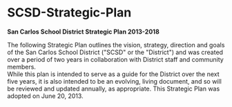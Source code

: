 SCSD-Strategic-Plan
===================

**San Carlos School District Strategic Plan 2013-2018**

The following Strategic Plan outlines the vision, strategy, direction and goals of 
the San Carlos School District ("SCSD" or the "District") and was created over a 
period of two years in collaboration with District staff and community members.  
While this plan is intended to serve as a guide for the District over the next five 
years, it is also intended to be an evolving, living document, and so will be 
reviewed and updated annually, as appropriate. This Strategic Plan was adopted 
on June 20, 2013.
